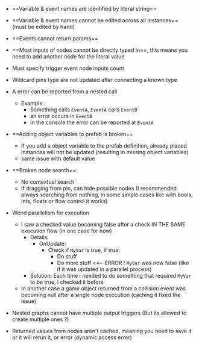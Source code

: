 
- ==Variable & event names are identified by literal string==

- ==Variable & event names cannot be edited across all instances== (must be edited by hand)

- ==Events cannot return params==

- ==Most inputs of nodes cannot be directly typed in==, this means you need to add another node for the literal value

- Must specify trigger event node inputs count

- Wildcard pins type are not updated after connecting a known type

- A error can be reported from a nested call
	- Example :
		- Something calls `EventA`, `EventA` calls `EventB`
		- an error occurs in `EventB`
		- In the console the error can be reported at `EventA`

- ==Adding object variables to prefab is broken==
	- If you add a object variable to the prefab definition, already placed instances will not be updated (resulting in missing object variables)
	- same issue with default value

- ==Broken node search==:
	- No contextual search
	- If dragging from pin, can hide possible nodes (I recommended always searching from nothing, in some simple cases like with bools, ints, floats or flow control it works)

- Weird parallelism for execution
	- I saw a checked value becoming false after a check IN THE SAME execution flow (in one case for now)
		- Details:
			- OnUpdate:
				- Check if `MyVar` is true, if true:
					- Do stuff
					- Do more stuff <<-- ERROR ! `MyVar` was now false (like if it was updated in a parallel process)
		- Solution: Each time i needed to do something that required `MyVar` to be true, i checked it before
	- In another case a game object returned from a collision event was becoming null after a single node execution (caching it fixed the issue)

- Nested graphs cannot have multiple output triggers (But its allowed to create multiple ones ?)

- Returned values from nodes aren't cached, meaning you need to save it or it will rerun it, or error (dynamic access error)
